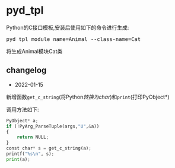 # pyd_tpl
Python的C接口模板,安装后使用如下的命令进行生成:

<pre>
pyd_tpl module_name=Animal --class-name=Cat
</pre>

将生成Animal模块Cat类

## changelog

- 2022-01-15 

新增函数`get_c_string`(将Python*转换为char*)和`print`(打印PyObject*)

调用方法如下:

```python
PyObject* a;
if (!PyArg_ParseTuple(args,"U",&a))
{
    return NULL;
}
const char* s = get_c_string(a);
printf("%s\n", s);
print(a);
```